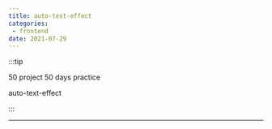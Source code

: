 ```yaml
---
title: auto-text-effect
categories: 
 - frontend
date: 2021-07-29
---
```


:::tip

50 project 50 days practice

auto-text-effect

:::


<!-- more -->

<auto-text-effect/>

-------

<RecoDemo :collapse="false">
  <template slot="code-template">
    <<< @/.vuepress/components/auto-text-effect.vue?template
  </template>
  <template slot="code-script">
    <<< @/.vuepress/components/auto-text-effect.vue?script
  </template>
  <template slot="code-style">
    <<< @/.vuepress/components/auto-text-effect.vue?style
  </template>
</RecoDemo>